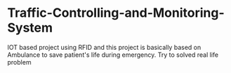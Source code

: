 # Traffic-Controlling-and-Monitoring-System
IOT based project using RFID and this project is basically based on Ambulance to save patient's life during emergency. Try to solved real life problem
